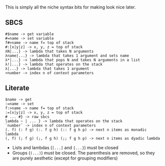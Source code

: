 This is simply all the niche syntax bits for making look nice later.

## SBCS
```
#$name -> get variable
#=name -> set variable
f#>name -> name f= top of stack
#:[x|y|z] -> x, y, z = top of stack
λN|...} -> lambda that takes N arguments
λname|...} -> lambda that takes 1 argument and sets name
λ*|...} -> lambda that pops N and takes N arguments in a list
λ!|...} -> lambda that operates on the stack
λ|...} -> lambda that takes 1 argument
¤number -> index n of context parameters
```

## Literate

```
$name -> get
:=name -> set
f:>name -> name f= top of stack
:=[x|y|z] -> x, y, z = top of stack
# ... #} -> raw sbcs
lambda ~ | ... } -> lambda that operates on the stack
`number` -> index n of context parameters
(. f) (: f g) (:. f g h) (:: f g h p) -> next n items as monadic lambda
(, f) (; f g) (;, f g h) (;; f g h p) -> next n items as dyadic lambda
```

- Lists and lambdas (`[...]` and `{...}`) must be closed
- Groups (`(...)`) must be closed. The parenthesis are removed, so they are purely aesthetic (except for grouping modifiers)

